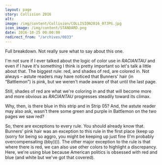```yaml
---
layout: page
story: Collision 2016
alt:
image: /img/content/Collision/COLLISION2016_07JPG.jpg
icon_image: /img/content/STANDARD.png
date: 2016-10-25 00:00:00
redirect_from: "/archives/0033"
---
```



Full breakdown. Not really sure what to say about this one.

I'm not sure if I ever talked about the logic of color use in *RACIANTAU* and even if I have it's something I think is pretty important so let's talk a little about that. The biggest rule: red, and shades of red, are colored in. Not always – astute readers may have noticed that Bunners' hair (in “Battlemon”) is pink, but we weren't made aware of that until the last page.

Still, shades of red are what we're coloring in and that will become more and more obvious as *RACIANTAU* progresses steadily toward its climax.

Why, then, is there blue in this strip and in Strip 05? And, the astute reader may also ask, wasn't there some green and purple in Battlemon on the two pages we saw red?

So, there are exceptions to every rule. You should already know that. Bunners' pink hair was an exception to this rule in the first place (keep up (sorry for being so aggro, you might be keeping up just fine (I'm probably overcompensating (bby)))). The other major exception to the rule is that where there is red, we can also use other colors to highlight a discrepancy. Here, we're using blue because American politics is obsessed with red and blue (and white but we've got that covered).
